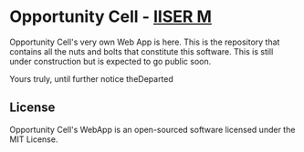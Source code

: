 # Opportunity Cell - [IISER M](http://iisermohali.ac.in)

Opportunity Cell's very own Web App is here. This is the repository that contains all the nuts and bolts that constitute this software. This is still under construction but is expected to go public soon.

Yours truly, until further notice
theDeparted


## License

Opportunity Cell's WebApp is an open-sourced software licensed under the MIT License.
